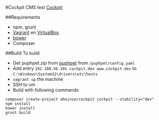 #Cockpit CMS test
[Cockpit](http://getcockpit.com/)

##Requirements
* npm, grunt
* [Vagrant](https://www.vagrantup.com) en [VirtualBox](https://www.virtualbox.org/wiki/Downloads).
* [bower](http://bower.io/)
* Composer

##Build
To build
* Get puphpet.zip from [puphpet](https://puphpet.com/) from `/puphpet/config.yaml`
* Add entry `192.168.56.101 cockpit.dev www.cockpit.dev` to `C:\Windows\System32\drivers\etc\hosts`
* `vagrant up` the machine
* SSH to vm
* Build with following commands
```
composer create-project aheinze/cockpit cockpit --stability="dev"
npm install
bower install
grunt build
```
